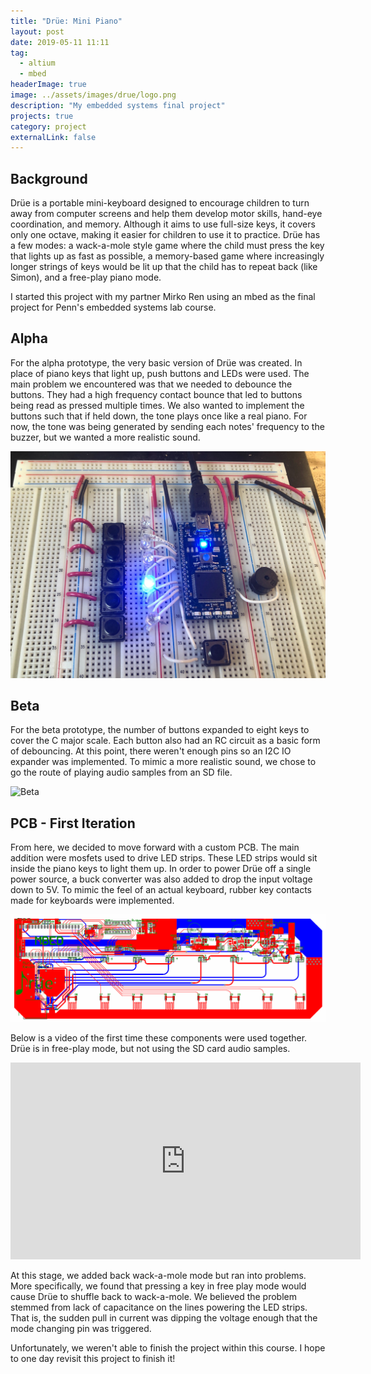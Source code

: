 ```yaml
---
title: "Drüe: Mini Piano"
layout: post
date: 2019-05-11 11:11
tag:
  - altium
  - mbed
headerImage: true
image: ../assets/images/drue/logo.png
description: "My embedded systems final project"
projects: true
category: project
externalLink: false
---
```


## Background
Drüe is a portable mini-keyboard designed to encourage children to turn
away from computer screens and help them develop motor skills, hand-eye
coordination, and memory. Although it aims to use full-size keys, it
covers only one octave, making it easier for children to use it to practice.
Drüe has a few modes: a wack-a-mole style game where the child must
press the key that lights up as fast as possible, a memory-based game
where increasingly longer strings of keys would be lit up that the child
has to repeat back (like Simon), and a free-play piano mode.

I started this project with my partner Mirko Ren using an mbed as the final
project for Penn's embedded systems lab course.

## Alpha
For the alpha prototype, the very basic version of Drüe was created. In
place of piano keys that light up, push buttons and LEDs were used. The
main problem we encountered was that we needed to debounce the
buttons. They had a high frequency contact bounce that led to buttons
being read as pressed multiple times. We also wanted to implement the
buttons such that if held down, the tone plays once like a real piano. For
now, the tone was being generated by sending each notes' frequency to
the buzzer, but we wanted a more realistic sound.

![Alpha](../assets/images/drue/alpha.png)

## Beta
For the beta prototype, the number of buttons expanded to eight keys to
cover the C major scale. Each button also had an RC circuit as a basic
form of debouncing. At this point, there weren't enough pins so an I2C
IO expander was implemented. To mimic a more realistic sound, we chose to
go the route of playing audio samples from an SD file.

![Beta](../assets/images/drue/beta.png)

## PCB - First Iteration
From here, we decided to move forward with a custom PCB. The main
addition were mosfets used to drive LED strips. These LED strips would sit
inside the piano keys to light them up. In order to power Drüe off a single
power source, a buck converter was also added to drop the input voltage
down to 5V. To mimic the feel of an actual keyboard, rubber key contacts
made for keyboards were implemented.

![PCB](../assets/images/drue/pcb.png)

Below is a video of the first time these components were used together.
Drüe is in free-play mode, but not using the SD card audio samples.

<iframe width="560" height="315" src="https://www.youtube.com/embed/Mrt4mhsLpvQ" frameborder="0" allow="accelerometer; autoplay; encrypted-media; gyroscope; picture-in-picture" allowfullscreen></iframe>

At this stage, we added back wack-a-mole mode but ran into problems.
More specifically, we found that pressing a key in free play mode would
cause Drüe to shuffle back to wack-a-mole. We believed the problem
stemmed from lack of capacitance on the lines powering the LED strips. That
is, the sudden pull in current was dipping the voltage enough that the
mode changing pin was triggered.

Unfortunately, we weren't able to finish the project within this course. I
hope to one day revisit this project to finish it!
